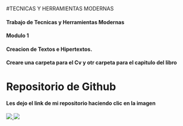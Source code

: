 #TECNICAS Y HERRAMIENTAS MODERNAS
#### Trabajo de Tecnicas y Herramientas Modernas <br>
#### Modulo 1 
#### Creacion de Textos e Hipertextos. <br>
#### Creare una carpeta para el Cv y otr carpeta para el capitulo del libro


# Repositorio de Github
#### Les dejo el link de mi repositorio haciendo clic en la imagen

<a href="">
<img src="![image](https://user-images.githubusercontent.com/82124406/123155580-a8ccff80-d43e-11eb-89d8-a0ada6747e6a.png)">
<img src="![image](https://user-images.githubusercontent.com/82124406/123155793-ec276e00-d43e-11eb-8069-7aa53a360a75.png)">

